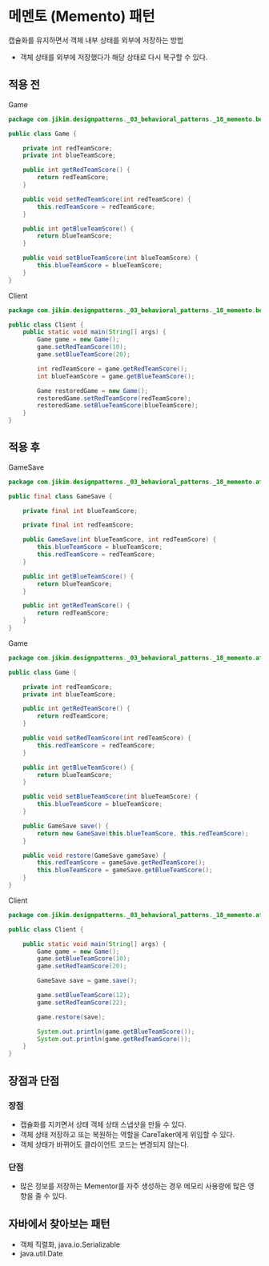 # 메멘토 (Memento) 패턴
캡슐화를 유지하면서 객체 내부 상태를 외부에 저장하는 방법
- 객체 상태를 외부에 저장했다가 해당 상태로 다시 복구할 수 있다.

## 적용 전
Game
```java
package com.jikim.designpatterns._03_behavioral_patterns._18_memento.before;

public class Game {

	private int redTeamScore;
	private int blueTeamScore;

	public int getRedTeamScore() {
		return redTeamScore;
	}

	public void setRedTeamScore(int redTeamScore) {
		this.redTeamScore = redTeamScore;
	}

	public int getBlueTeamScore() {
		return blueTeamScore;
	}

	public void setBlueTeamScore(int blueTeamScore) {
		this.blueTeamScore = blueTeamScore;
	}
}
```
Client
```java
package com.jikim.designpatterns._03_behavioral_patterns._18_memento.before;

public class Client {
	public static void main(String[] args) {
		Game game = new Game();
		game.setRedTeamScore(10);
		game.setBlueTeamScore(20);

		int redTeamScore = game.getRedTeamScore();
		int blueTeamScore = game.getBlueTeamScore();

		Game restoredGame = new Game();
		restoredGame.setRedTeamScore(redTeamScore);
		restoredGame.setBlueTeamScore(blueTeamScore);
	}
}
```

## 적용 후
GameSave
```java
package com.jikim.designpatterns._03_behavioral_patterns._18_memento.after;

public final class GameSave {

	private final int blueTeamScore;

	private final int redTeamScore;

	public GameSave(int blueTeamScore, int redTeamScore) {
		this.blueTeamScore = blueTeamScore;
		this.redTeamScore = redTeamScore;
	}

	public int getBlueTeamScore() {
		return blueTeamScore;
	}

	public int getRedTeamScore() {
		return redTeamScore;
	}
}
```
Game
```java
package com.jikim.designpatterns._03_behavioral_patterns._18_memento.after;

public class Game {

	private int redTeamScore;
	private int blueTeamScore;

	public int getRedTeamScore() {
		return redTeamScore;
	}

	public void setRedTeamScore(int redTeamScore) {
		this.redTeamScore = redTeamScore;
	}

	public int getBlueTeamScore() {
		return blueTeamScore;
	}

	public void setBlueTeamScore(int blueTeamScore) {
		this.blueTeamScore = blueTeamScore;
	}

	public GameSave save() {
		return new GameSave(this.blueTeamScore, this.redTeamScore);
	}

	public void restore(GameSave gameSave) {
		this.redTeamScore = gameSave.getRedTeamScore();
		this.blueTeamScore = gameSave.getBlueTeamScore();
	}
}
```
Client
```java
package com.jikim.designpatterns._03_behavioral_patterns._18_memento.after;

public class Client {

	public static void main(String[] args) {
		Game game = new Game();
		game.setBlueTeamScore(10);
		game.setRedTeamScore(20);

		GameSave save = game.save();

		game.setBlueTeamScore(12);
		game.setRedTeamScore(22);

		game.restore(save);

		System.out.println(game.getBlueTeamScore());
		System.out.println(game.getRedTeamScore());
	}
}
```

## 장점과 단점
### 장점
- 캡슐화를 지키면서 상태 객체 상태 스냅샷을 만들 수 있다.
- 객체 상태 저장하고 또는 복원하는 역할을 CareTaker에게 위임할 수 있다.
- 객체 상태가 바뀌어도 클라이언트 코드는 변경되지 않는다.

### 단점
- 많은 정보를 저장하는 Mementor를 자주 생성하는 경우 메모리 사용량에 많은 영향을 줄 수 있다.

## 자바에서 찾아보는 패턴
- 객체 직렬화, java.io.Serializable
- java.util.Date
